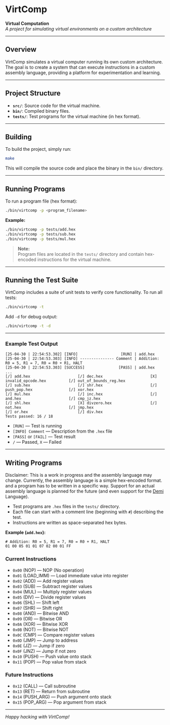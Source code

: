 # VirtComp

**Virtual Computation**  
*A project for simulating virtual environments on a custom architecture*

---

## Overview

VirtComp simulates a virtual computer running its own custom architecture. The goal is to create a system that can execute instructions in a custom assembly language, providing a platform for experimentation and learning.

---

## Project Structure

- **`src/`**: Source code for the virtual machine.
- **`bin/`**: Compiled binary files.
- **`tests/`**: Test programs for the virtual machine (in hex format).

---

## Building

To build the project, simply run:

```bash
make
```

This will compile the source code and place the binary in the `bin/` directory.

---

## Running Programs

To run a program file (hex format):

```bash
./bin/virtcomp -p <program_filename>
```

**Example:**

```bash
./bin/virtcomp -p tests/add.hex
./bin/virtcomp -p tests/sub.hex
./bin/virtcomp -p tests/mul.hex
```

> **Note:**  
> Program files are located in the `tests/` directory and contain hex-encoded instructions for the virtual machine.

---

## Running the Test Suite

VirtComp includes a suite of unit tests to verify core functionality. To run all tests:

```bash
./bin/virtcomp -t
```

Add `-d` for debug output:

```bash
./bin/virtcomp -t -d
```

---

### Example Test Output

```
[25-04-30 | 22:54:53.302] [INFO]                   [RUN] | add.hex
[25-04-30 | 22:54:53.303] [INFO] --------------- Comment | Addition: R0 = 5, R1 = 7, R0 = R0 + R1, HALT
[25-04-30 | 22:54:53.303] [SUCCESS]               [PASS] | add.hex
...
[/] add.hex                     [/] dec.hex                     [X] invalid_opcode.hex          [/] out_of_bounds_reg.hex   
[/] sub.hex                     [/] shr.hex                     [/] push_pop.hex                [/] xor.hex                 
[/] mul.hex                     [/] inc.hex                     [/] and.hex                     [/] cmp_jz.hex              
[/] shl.hex                     [X] divzero.hex                 [/] not.hex                     [/] jmp.hex                 
[/] or.hex                      [/] div.hex                     
Tests passed: 16 / 18
```

- `[RUN]` — Test is running
- `[INFO] Comment` — Description from the `.hex` file
- `[PASS]` or `[FAIL]` — Test result
- `/` — Passed, `X` — Failed

---

## Writing Programs

Disclaimer: This is a work in progress and the assembly language may change.
Currently, the assembly language is a simple hex-encoded format. and a program has to be written in a specific way.
Support for an actual assembly language is planned for the future (and even support for the [Demi](https://demi-website.fly.dev/) Language).

- Test programs are `.hex` files in the `tests/` directory.
- Each file can start with a comment line (beginning with `#`) describing the test.
- Instructions are written as space-separated hex bytes.

**Example (`add.hex`):**
```
# Addition: R0 = 5, R1 = 7, R0 = R0 + R1, HALT
01 00 05 01 01 07 02 00 01 FF
```

### Current Instructions
- `0x00` (NOP) — NOP (No operation)
- `0x01` (LOAD_IMM) — Load immediate value into register
- `0x02` (ADD) — Add register values
- `0x03` (SUB) — Subtract register values
- `0x04` (MUL) — Multiply register values
- `0x05` (DIV) — Divide register values
- `0x06` (SHL) — Shift left
- `0x07` (SHR) — Shift right
- `0x08` (AND) — Bitwise AND
- `0x09` (OR) — Bitwise OR
- `0x0A` (XOR) — Bitwise XOR
- `0x0B` (NOT) — Bitwise NOT
- `0x0C` (CMP) — Compare register values
- `0x0D` (JMP) — Jump to address
- `0x0E` (JZ) — Jump if zero
- `0x0F` (JNZ) — Jump if not zero
- `0x10` (PUSH) — Push value onto stack
- `0x11` (POP) — Pop value from stack

### Future Instructions
- `0x12` (CALL) — Call subroutine
- `0x13` (RET) — Return from subroutine
- `0x14` (PUSH_ARG) — Push argument onto stack
- `0x15` (POP_ARG) — Pop argument from stack

---

*Happy hacking with VirtComp!*